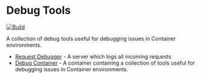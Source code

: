 # Debug Tools

[![Build](https://github.com/nadundesilva/debug-tools/actions/workflows/build-tools.yaml/badge.svg)](https://github.com/nadundesilva/debug-tools/actions/workflows/build-tools.yaml)

A collection of debug tools useful for debugging issues in Container environments.

- [Request Debugger](./components/request-debugger/) - A server which logs all incoming requests
- [Debug Container](./components/debug-container/) - A container containing a collection of tools useful for debugging issues in Container environments.

